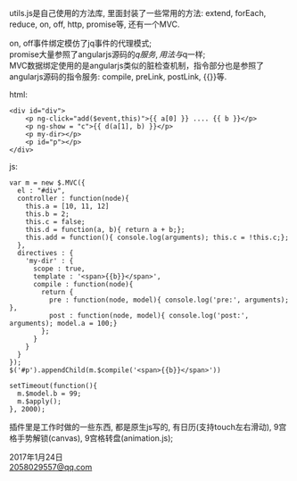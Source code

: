 utils.js是自己使用的方法库, 里面封装了一些常用的方法: extend, forEach, reduce, on, off, http, promise等, 还有一个MVC.

on, off事件绑定模仿了jq事件的代理模式;    
promise大量参照了angularjs源码的$q服务,用法与$q一样;    
MVC数据绑定使用的是angularjs类似的脏检查机制，指令部分也是参照了angularjs源码的指令服务: compile, preLink, postLink, {{}}等.    


html:  

    <div id="div">
        <p ng-click="add($event,this)">{{ a[0] }} .... {{ b }}</p>    
        <p ng-show = "c">{{ d(a[1], b) }}</p>
        <p my-dir></p>
        <p id="p"></p>
    </div>
   
js:  

    var m = new $.MVC({
      el : "#div",
      controller : function(node){
        this.a = [10, 11, 12]
        this.b = 2;
        this.c = false;
        this.d = function(a, b){ return a + b;};
        this.add = function(){ console.log(arguments); this.c = !this.c;};
      },
      directives : {
        'my-dir' : {
          scope : true,
          template : '<span>{{b}}</span>',
          compile : function(node){
            return {
              pre : function(node, model){ console.log('pre:', arguments); },
              post : function(node, model){ console.log('post:', arguments); model.a = 100;}
            };
          }
        }
      }
    }); 
    $('#p').appendChild(m.$compile('<span>{{b}}</span>'))

    setTimeout(function(){
      m.$model.b = 99;
      m.$apply();
    }, 2000);
       
       
插件里是工作时做的一些东西, 都是原生js写的, 有日历(支持touch左右滑动), 9宫格手势解锁(canvas), 9宫格转盘(animation.js);

2017年1月24日    
2058029557@qq.com
